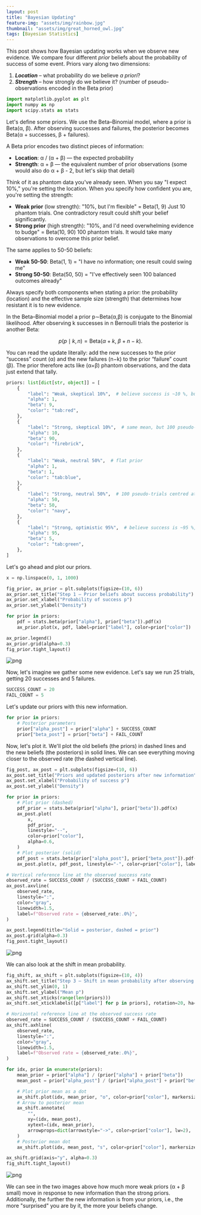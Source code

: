 ```yaml
---
layout: post
title: "Bayesian Updating"
feature-img: "assets/img/rainbow.jpg"
thumbnail: "assets/img/great_horned_owl.jpg"
tags: [Bayesian Statistics]
---
```


This post shows how Bayesian updating works when we observe new evidence.  We compare four different *prior* beliefs about the probability of success of some event. Priors vary along two dimensions:
   1. ***Location***  – what probability do we believe *a priori*?
   2. ***Strength***  – how strongly do we believe it? (number of pseudo-observations encoded in the Beta prior)


```python
import matplotlib.pyplot as plt
import numpy as np
import scipy.stats as stats
```

Let's define some priors. We use the Beta–Binomial model, where a prior is Beta(α, β). After observing successes and failures, the posterior becomes Beta(α + successes, β + failures).

A Beta prior encodes two distinct pieces of information:

* **Location**: α / (α + β) — the expected probability
* **Strength**: α + β — the equivalent number of prior observations (some would also do α + β - 2, but let's skip that detail)

Think of it as phantom data you've already seen. When you say "I expect 10%," you're setting the location. When you specify how confident you are, you're setting the strength:

* **Weak prior** (low strength): "10%, but I'm flexible" = Beta(1, 9)
Just 10 phantom trials. One contradictory result could shift your belief significantly.
* **Strong prior** (high strength): "10%, and I'd need overwhelming evidence to budge" = Beta(10, 90)
100 phantom trials. It would take many observations to overcome this prior belief.

The same applies to 50-50 beliefs:

* **Weak 50-50**: Beta(1, 1) = "I have no information; one result could swing me"
* **Strong 50-50**: Beta(50, 50) = "I've effectively seen 100 balanced outcomes already"

Always specify both components when stating a prior: the probability (location) and the effective sample size (strength) that determines how resistant it is to new evidence.

In the Beta–Binomial model a prior p∼Beta(α,β) is conjugate to the Binomial likelihood. After observing k successes in n Bernoulli trials the posterior is another Beta:

$$
p(p\mid k,n)=\mathrm{Beta}\bigl(\alpha+k,\;\beta+n-k\bigr).
$$

You can read the update literally: add the new successes to the prior “success” count (α) and the new failures (n−k) to the prior “failure” count (β). The prior therefore acts like (α+β) phantom observations, and the data just extend that tally.


```python
priors: list[dict[str, object]] = [
    {
        "label": "Weak, skeptical 10%",  # believe success is ~10 %, but weakly held
        "alpha": 1,
        "beta": 9,
        "color": "tab:red",
    },
    {
        "label": "Strong, skeptical 10%",  # same mean, but 100 pseudo-trials (!)
        "alpha": 10,
        "beta": 90,
        "color": "firebrick",
    },
    {
        "label": "Weak, neutral 50%",  # flat prior
        "alpha": 1,
        "beta": 1,
        "color": "tab:blue",
    },
    {
        "label": "Strong, neutral 50%",  # 100 pseudo-trials centred at 0.5
        "alpha": 50,
        "beta": 50,
        "color": "navy",
    },
    {
        "label": "Strong, optimistic 95%",  # believe success is ~95 %, stronger than the data
        "alpha": 95,
        "beta": 5,
        "color": "tab:green",
    },
]
```

Let's go ahead and plot our priors.


```python
x = np.linspace(0, 1, 1000)

fig_prior, ax_prior = plt.subplots(figsize=(10, 6))
ax_prior.set_title("Step 1 – Prior beliefs about success probability")
ax_prior.set_xlabel("Probability of success p")
ax_prior.set_ylabel("Density")

for prior in priors:
    pdf = stats.beta(prior["alpha"], prior["beta"]).pdf(x)
    ax_prior.plot(x, pdf, label=prior["label"], color=prior["color"])

ax_prior.legend()
ax_prior.grid(alpha=0.3)
fig_prior.tight_layout()
```


    
![png]({{site.baseurl}}/assets/img/2025-06-24-bayesian-updating_files/2025-06-24-bayesian-updating_7_0.png)
    


Now, let's imagine we gather some new evidence. Let's say we run 25 trials, getting 20 successes and 5 failures.


```python
SUCCESS_COUNT = 20
FAIL_COUNT = 5
```

Let's update our priors with this new information.


```python
for prior in priors:
    # Posterior parameters
    prior["alpha_post"] = prior["alpha"] + SUCCESS_COUNT
    prior["beta_post"] = prior["beta"] + FAIL_COUNT
```

Now, let's plot it. We'll plot the old beliefs (the priors) in dashed lines and the new beliefs (the posteriors) in solid lines. We can see everything moving closer to the observed rate (the dashed vertical line).


```python
fig_post, ax_post = plt.subplots(figsize=(10, 6))
ax_post.set_title("Priors and updated posteriors after new information")
ax_post.set_xlabel("Probability of success p")
ax_post.set_ylabel("Density")

for prior in priors:
    # Plot prior (dashed)
    pdf_prior = stats.beta(prior["alpha"], prior["beta"]).pdf(x)
    ax_post.plot(
        x,
        pdf_prior,
        linestyle="--",
        color=prior["color"],
        alpha=0.6,
    )
    # Plot posterior (solid)
    pdf_post = stats.beta(prior["alpha_post"], prior["beta_post"]).pdf(x)
    ax_post.plot(x, pdf_post, linestyle="-", color=prior["color"], label=prior["label"])

# Vertical reference line at the observed success rate
observed_rate = SUCCESS_COUNT / (SUCCESS_COUNT + FAIL_COUNT)
ax_post.axvline(
    observed_rate,
    linestyle=":",
    color="gray",
    linewidth=1.5,
    label=f"Observed rate = {observed_rate:.0%}",
)

ax_post.legend(title="Solid = posterior, dashed = prior")
ax_post.grid(alpha=0.3)
fig_post.tight_layout()
```


    
![png]({{site.baseurl}}/assets/img/2025-06-24-bayesian-updating_files/2025-06-24-bayesian-updating_13_0.png)
    


We can also look at the shift in mean probability.


```python
fig_shift, ax_shift = plt.subplots(figsize=(10, 4))
ax_shift.set_title("Step 3 – Shift in mean probability after observing data")
ax_shift.set_ylim(0, 1)
ax_shift.set_ylabel("Mean p")
ax_shift.set_xticks(range(len(priors)))
ax_shift.set_xticklabels([p["label"] for p in priors], rotation=20, ha="right")

# Horizontal reference line at the observed success rate
observed_rate = SUCCESS_COUNT / (SUCCESS_COUNT + FAIL_COUNT)
ax_shift.axhline(
    observed_rate,
    linestyle=":",
    color="gray",
    linewidth=1.5,
    label=f"Observed rate = {observed_rate:.0%}",
)

for idx, prior in enumerate(priors):
    mean_prior = prior["alpha"] / (prior["alpha"] + prior["beta"])
    mean_post = prior["alpha_post"] / (prior["alpha_post"] + prior["beta_post"])

    # Plot prior mean as a dot
    ax_shift.plot(idx, mean_prior, "o", color=prior["color"], markersize=8)
    # Arrow to posterior mean
    ax_shift.annotate(
        "",
        xy=(idx, mean_post),
        xytext=(idx, mean_prior),
        arrowprops=dict(arrowstyle="->", color=prior["color"], lw=2),
    )
    # Posterior mean dot
    ax_shift.plot(idx, mean_post, "s", color=prior["color"], markersize=8)

ax_shift.grid(axis="y", alpha=0.3)
fig_shift.tight_layout()
```


    
![png]({{site.baseurl}}/assets/img/2025-06-24-bayesian-updating_files/2025-06-24-bayesian-updating_15_0.png)
    


We can see in the two images above how much more weak priors (α + β small) move in response to new information than the strong priors. Additionally, the further the new information is from your priors, i.e., the more "surprised" you are by it, the more your beliefs change. 
